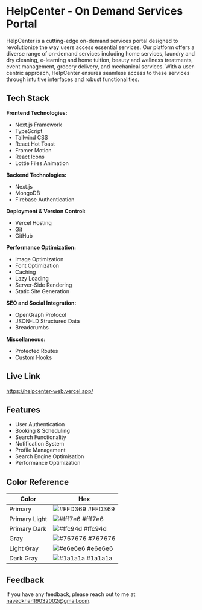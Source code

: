 
# HelpCenter - On Demand Services Portal

HelpCenter is a cutting-edge on-demand services portal designed to revolutionize the way users access essential services. Our platform offers a diverse range of on-demand services including home services, laundry and dry cleaning, e-learning and home tuition, beauty and wellness treatments, event management, grocery delivery, and mechanical services. With a user-centric approach, HelpCenter ensures seamless access to these services through intuitive interfaces and robust functionalities.
## Tech Stack

**Frontend Technologies:**
- Next.js Framework
- TypeScript
- Tailwind CSS
- React Hot Toast
- Framer Motion
- React Icons
- Lottie Files Animation

**Backend Technologies:**
- Next.js
- MongoDB
- Firebase Authentication

**Deployment & Version Control:**
- Vercel Hosting
- Git
- GitHub

**Performance Optimization:**
- Image Optimization
- Font Optimization
- Caching
- Lazy Loading
- Server-Side Rendering
- Static Site Generation

**SEO and Social Integration:**
- OpenGraph Protocol
- JSON-LD Structured Data
- Breadcrumbs

**Miscellaneous:**
- Protected Routes
- Custom Hooks
## Live Link

https://helpcenter-web.vercel.app/


## Features

- User Authentication
- Booking & Scheduling
- Search Functionality
- Notification System
- Profile Management
- Search Engine Optimisation
- Performance Optimization


## Color Reference

| Color             | Hex                                                                |
| ----------------- | ------------------------------------------------------------------ |
| Primary | ![#FFD369](https://via.placeholder.com/10/FFD369?text=+) #FFD369 |
| Primary Light | ![#fff7e6](https://via.placeholder.com/10/fff7e6?text=+) #fff7e6 |
| Primary Dark | ![#ffc94d](https://via.placeholder.com/10/ffc94d?text=+) #ffc94d |
| Gray | ![#767676](https://via.placeholder.com/10/767676?text=+) #767676 |
| Light Gray | ![#e6e6e6](https://via.placeholder.com/10/e6e6e6?text=+) #e6e6e6 |
| Dark Gray | ![#1a1a1a](https://via.placeholder.com/10/1a1a1a?text=+) #1a1a1a |


## Feedback

If you have any feedback, please reach out to me at navedkhan19032002@gmail.com.

